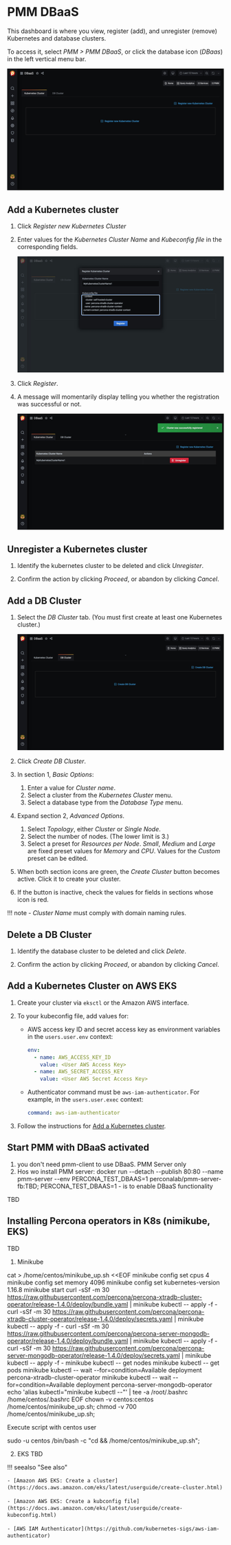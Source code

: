 # PMM DBaaS

This dashboard is where you view, register (add), and unregister (remove) Kubernetes and database clusters.

To access it, select *PMM > PMM DBaaS*, or click the database icon (*DBaas*) in the left vertical menu bar.

![](../_images/PMM_DBaaS_Kubernetes_Cluster_Panel.jpg)

## Add a Kubernetes cluster

1. Click *Register new Kubernetes Cluster*

2. Enter values for the *Kubernetes Cluster Name* and *Kubeconfig file* in the corresponding fields.

    ![](../_images/PMM_DBaaS_Kubernetes_Cluster_Details.jpg)

3. Click *Register*.

4. A message will momentarily display telling you whether the registration was successful or not.

    ![](../_images/PMM_DBaaS_Kubernetes_Cluster_Added.jpg)

## Unregister a Kubernetes cluster

1. Identify the kubernetes cluster to be deleted and click *Unregister*.

2. Confirm the action by clicking *Proceed*, or abandon by clicking *Cancel*.

## Add a DB Cluster

1. Select the *DB Cluster* tab. (You must first create at least one Kubernetes cluster.)

    ![](../_images/PMM_DBaaS_DB_Cluster_Panel.jpg)

2. Click *Create DB Cluster*.

3. In section 1, *Basic Options*:

    1. Enter a value for *Cluster name*.
    2. Select a cluster from the *Kubernetes Cluster* menu.
    3. Select a database type from the *Database Type* menu.

4. Expand section 2, *Advanced Options*.

    1. Select *Topology*, either *Cluster* or *Single Node*.
    2. Select the number of nodes. (The lower limit is 3.)
    3. Select a preset for *Resources per Node*. *Small*, *Medium* and *Large* are fixed preset values for *Memory* and *CPU*. Values for the *Custom* preset can be edited.

5. When both section icons are green, the *Create Cluster* button becomes active. Click it to create your cluster.

6. If the button is inactive, check the values for fields in sections whose icon is red.

!!! note
    - *Cluster Name* must comply with domain naming rules.

## Delete a DB Cluster

1. Identify the database cluster to be deleted and click *Delete*.

2. Confirm the action by clicking *Proceed*, or abandon by clicking *Cancel*.


## Add a Kubernetes Cluster on AWS EKS

1. Create your cluster via `eksctl` or the Amazon AWS interface.

2. To your kubeconfig file, add values for:

    - AWS access key ID and secret access key as environment variables in the `users.user.env` context:

        ```yml
        env:
          - name: AWS_ACCESS_KEY_ID
            value: <User AWS Access Key>
          - name: AWS_SECRET_ACCESS_KEY
            value: <User AWS Secret Access Key>
        ```

     - Authenticator command must be `aws-iam-authenticator`. For example, in the `users.user.exec` context:

        ```yml
        command: aws-iam-authenticator
        ```

3. Follow the instructions for [Add a Kubernetes cluster](#add-a-kubernetes-cluster).


## Start PMM with DBaaS activated 

1. you don't need pmm-client to use DBaaS. PMM Server only
2. Hos wo install PMM server: 
docker run --detach --publish 80:80 --name pmm-server --env PERCONA_TEST_DBAAS=1  perconalab/pmm-server-fb:TBD;
PERCONA_TEST_DBAAS=1 - is to enable  DBaaS functionality

TBD
## Installing Percona operators in K8s (nimikube, EKS)
TBD
1. Minikube 

cat > /home/centos/minikube_up.sh <<EOF
minikube config set cpus 4
minikube config set memory 4096
minikube config set kubernetes-version 1.16.8
minikube start
curl -sSf -m 30 https://raw.githubusercontent.com/percona/percona-xtradb-cluster-operator/release-1.4.0/deploy/bundle.yaml  | minikube kubectl -- apply -f -
curl -sSf -m 30 https://raw.githubusercontent.com/percona/percona-xtradb-cluster-operator/release-1.4.0/deploy/secrets.yaml | minikube kubectl -- apply -f -
curl -sSf -m 30 https://raw.githubusercontent.com/percona/percona-server-mongodb-operator/release-1.4.0/deploy/bundle.yaml  | minikube kubectl -- apply -f -
curl -sSf -m 30 https://raw.githubusercontent.com/percona/percona-server-mongodb-operator/release-1.4.0/deploy/secrets.yaml | minikube kubectl -- apply -f -
minikube kubectl -- get nodes
minikube kubectl -- get pods
minikube kubectl -- wait --for=condition=Available deployment percona-xtradb-cluster-operator
minikube kubectl -- wait --for=condition=Available deployment percona-server-mongodb-operator
echo 'alias kubectl="minikube kubectl --"' | tee -a /root/.bashrc /home/centos/.bashrc
EOF
chown -v centos:centos /home/centos/minikube_up.sh;
chmod -v 700 /home/centos/minikube_up.sh;


Execute script with centos user

sudo -u centos /bin/bash -c "cd && /home/centos/minikube_up.sh";

2. EKS
TBD




!!! seealso "See also"

    - [Amazon AWS EKS: Create a cluster](https://docs.aws.amazon.com/eks/latest/userguide/create-cluster.html)

    - [Amazon AWS EKS: Create a kubconfig file](https://docs.aws.amazon.com/eks/latest/userguide/create-kubeconfig.html)

    - [AWS IAM Authenticator](https://github.com/kubernetes-sigs/aws-iam-authenticator)
